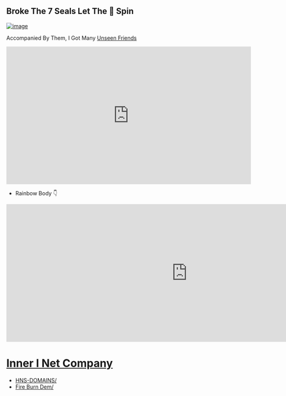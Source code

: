 ## Broke The 7 Seals Let The 🌈 Spin

[![image](https://user-images.githubusercontent.com/37987346/101999396-a37e4380-3caa-11eb-8cc6-e61fb53c7855.png)](http://shapereality.innerinetcompany.hns.to/)

Accompanied By Them, I Got Many [Unseen Friends](https://youtu.be/IVWcoXBHNFM/)

<iframe width="640" height="360" src="https://www.youtube.com/embed/IVWcoXBHNFM" frameborder="0" allow="accelerometer; autoplay; clipboard-write; encrypted-media; gyroscope; picture-in-picture" allowfullscreen></iframe>


- Rainbow Body 👇
<iframe width="946" height="360" src="https://www.youtube.com/embed/Iv8OnW0K60A" frameborder="0" allow="accelerometer; autoplay; clipboard-write; encrypted-media; gyroscope; picture-in-picture" allowfullscreen></iframe>

# [Inner I Net Company](https://dlink.innerinetcompany.hns.to/)
- [HNS-DOMAINS/](http://home.hns-domains/)
- [Fire Burn Dem/](http://fireburndem.hns.to/)

